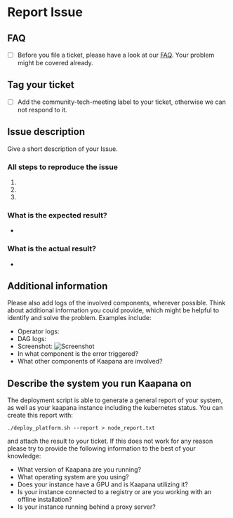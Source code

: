 # Report Issue

## FAQ

- [ ] Before you file a ticket, please have a look at our [FAQ](https://kaapana.readthedocs.io/en/stable/faq_root.html). Your problem might be covered already.

## Tag your ticket

- [ ] Add the community-tech-meeting label to your ticket, otherwise we can not respond to it.

## Issue description

Give a short description of your Issue.

### All steps to reproduce the issue

1.  
2.
3.

### What is the expected result?

-

### What is the actual result?

-

## Additional information

Please also add logs of the involved components, wherever possible. Think about additional information you could provide, which might be helpful to identify and solve the problem. Examples include:

- Operator logs:
- DAG logs:
- Screenshot: ![Screenshot]()
- In what component is the error triggered?
- What other components of Kaapana are involved?

## Describe the system you run Kaapana on

The deployment script is able to generate a general report of your system, as well as your kaapana instance including the kubernetes status. You can create this report with:

`./deploy_platform.sh --report > node_report.txt`

and attach the result to your ticket. If this does not work for any reason please try to provide the following information to the
best of your knowledge:

- What version of Kaapana are you running?
- What operating system are you using?
- Does your instance have a GPU and is Kaapana utilizing it?
- Is your instance connected to a registry or are you working with an offline installation?
- Is your instance running behind a proxy server?
